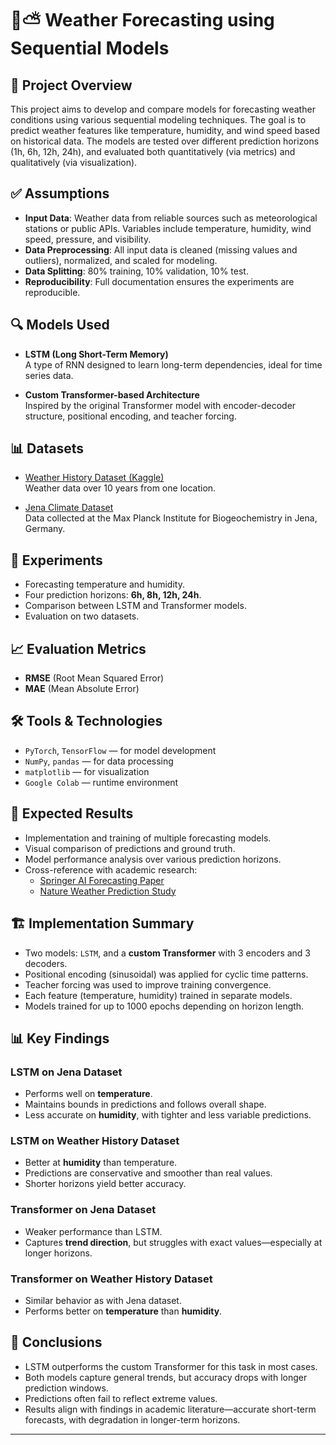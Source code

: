 # 🧠⛅ Weather Forecasting using Sequential Models

## 📌 Project Overview

This project aims to develop and compare models for forecasting weather conditions using various sequential modeling techniques. The goal is to predict weather features like temperature, humidity, and wind speed based on historical data. The models are tested over different prediction horizons (1h, 6h, 12h, 24h), and evaluated both quantitatively (via metrics) and qualitatively (via visualization).

## ✅ Assumptions

- **Input Data**: Weather data from reliable sources such as meteorological stations or public APIs. Variables include temperature, humidity, wind speed, pressure, and visibility.
- **Data Preprocessing**: All input data is cleaned (missing values and outliers), normalized, and scaled for modeling.
- **Data Splitting**: 80% training, 10% validation, 10% test.
- **Reproducibility**: Full documentation ensures the experiments are reproducible.

## 🔍 Models Used

- **LSTM (Long Short-Term Memory)**  
  A type of RNN designed to learn long-term dependencies, ideal for time series data.

- **Custom Transformer-based Architecture**  
  Inspired by the original Transformer model with encoder-decoder structure, positional encoding, and teacher forcing.

## 📊 Datasets

- [Weather History Dataset (Kaggle)](https://www.kaggle.com/datasets/muthuj7/weather-dataset)  
  Weather data over 10 years from one location.

- [Jena Climate Dataset](https://www.kaggle.com/datasets/mnassrib/jena-climate)  
  Data collected at the Max Planck Institute for Biogeochemistry in Jena, Germany.

## 🧪 Experiments

- Forecasting temperature and humidity.
- Four prediction horizons: **6h, 8h, 12h, 24h**.
- Comparison between LSTM and Transformer models.
- Evaluation on two datasets.

## 📈 Evaluation Metrics

- **RMSE** (Root Mean Squared Error)  
- **MAE** (Mean Absolute Error)

## 🛠️ Tools & Technologies

- `PyTorch`, `TensorFlow` — for model development  
- `NumPy`, `pandas` — for data processing  
- `matplotlib` — for visualization  
- `Google Colab` — runtime environment

## 🎯 Expected Results

- Implementation and training of multiple forecasting models.
- Visual comparison of predictions and ground truth.
- Model performance analysis over various prediction horizons.
- Cross-reference with academic research:
  - [Springer AI Forecasting Paper](https://link.springer.com/article/10.1007/s10489-023-04824-w)  
  - [Nature Weather Prediction Study](https://www.nature.com/articles/s41586-023-06185-3)

## 🏗️ Implementation Summary

- Two models: `LSTM`, and a **custom Transformer** with 3 encoders and 3 decoders.
- Positional encoding (sinusoidal) was applied for cyclic time patterns.
- Teacher forcing was used to improve training convergence.
- Each feature (temperature, humidity) trained in separate models.
- Models trained for up to 1000 epochs depending on horizon length.

## 📊 Key Findings

### LSTM on Jena Dataset
- Performs well on **temperature**.
- Maintains bounds in predictions and follows overall shape.
- Less accurate on **humidity**, with tighter and less variable predictions.

### LSTM on Weather History Dataset
- Better at **humidity** than temperature.
- Predictions are conservative and smoother than real values.
- Shorter horizons yield better accuracy.

### Transformer on Jena Dataset
- Weaker performance than LSTM.
- Captures **trend direction**, but struggles with exact values—especially at longer horizons.

### Transformer on Weather History Dataset
- Similar behavior as with Jena dataset.
- Performs better on **temperature** than **humidity**.

## 📌 Conclusions

- LSTM outperforms the custom Transformer for this task in most cases.
- Both models capture general trends, but accuracy drops with longer prediction windows.
- Predictions often fail to reflect extreme values.
- Results align with findings in academic literature—accurate short-term forecasts, with degradation in longer-term horizons.

---

